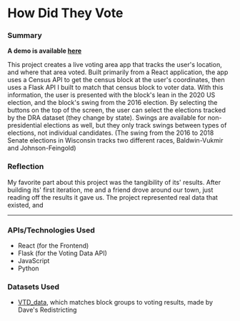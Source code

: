 # How Did They Vote
### Summary
**A demo is available [here](https://somemone0.github.io/how-did-they-vote)**

This project creates a live voting area app that tracks the user's location, and where that area voted. Built primarily from a React application,
the app uses a Census API to get the census block at the user's coordinates, then uses a Flask API I built to match that census block to voter data.
With this information, the user is presented with the block's lean in the 2020 US election, and the block's swing from the 2016 election. By
selecting the buttons on the top of the screen, the user can select the elections tracked by the DRA dataset (they change by state). Swings are available for non-presidential elections as well, but they only track swings between types of elections, not individual candidates. (The swing from the 2016 to 2018 Senate elections in Wisconsin tracks two different races, Baldwin-Vukmir and Johnson-Feingold)
### Reflection

My favorite part about this project was the tangibility of its' results. After building its' first iteration, me and a friend drove around our town, just reading off the results it gave us. The project represented real data that existed, and 

---
### APIs/Technologies Used
 - React (for the Frontend)
 - Flask (for the Voting Data API)
 - JavaScript
 - Python

### Datasets Used
 - [VTD_data](https://github.com/dra2020/vtd_data), which matches block groups to voting results, made by Dave's Redistricting
